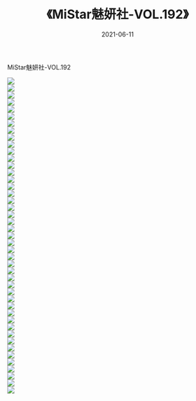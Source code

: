 ﻿---
layout: post
title:  《MiStar魅妍社-VOL.192》
date:   2021-06-11
img: http://img.660000.xyz/Sharelink/网络美图/2021/MiStar魅妍社-VOL.192/000.jpg
categories: [美女, 清纯, 唯美]
---

MiStar魅妍社-VOL.192

  ![](http://img.660000.xyz/Sharelink/网络美图/2021/MiStar魅妍社-VOL.192/001.jpg) <br> ![](http://img.660000.xyz/Sharelink/网络美图/2021/MiStar魅妍社-VOL.192/002.jpg) <br> ![](http://img.660000.xyz/Sharelink/网络美图/2021/MiStar魅妍社-VOL.192/003.jpg) <br> ![](http://img.660000.xyz/Sharelink/网络美图/2021/MiStar魅妍社-VOL.192/004.jpg) <br> ![](http://img.660000.xyz/Sharelink/网络美图/2021/MiStar魅妍社-VOL.192/005.jpg) <br> ![](http://img.660000.xyz/Sharelink/网络美图/2021/MiStar魅妍社-VOL.192/006.jpg) <br> ![](http://img.660000.xyz/Sharelink/网络美图/2021/MiStar魅妍社-VOL.192/007.jpg) <br> ![](http://img.660000.xyz/Sharelink/网络美图/2021/MiStar魅妍社-VOL.192/008.jpg) <br> ![](http://img.660000.xyz/Sharelink/网络美图/2021/MiStar魅妍社-VOL.192/009.jpg) <br> ![](http://img.660000.xyz/Sharelink/网络美图/2021/MiStar魅妍社-VOL.192/010.jpg) <br> ![](http://img.660000.xyz/Sharelink/网络美图/2021/MiStar魅妍社-VOL.192/011.jpg) <br> ![](http://img.660000.xyz/Sharelink/网络美图/2021/MiStar魅妍社-VOL.192/012.jpg) <br> ![](http://img.660000.xyz/Sharelink/网络美图/2021/MiStar魅妍社-VOL.192/013.jpg) <br> ![](http://img.660000.xyz/Sharelink/网络美图/2021/MiStar魅妍社-VOL.192/014.jpg) <br> ![](http://img.660000.xyz/Sharelink/网络美图/2021/MiStar魅妍社-VOL.192/015.jpg) <br> ![](http://img.660000.xyz/Sharelink/网络美图/2021/MiStar魅妍社-VOL.192/016.jpg) <br> ![](http://img.660000.xyz/Sharelink/网络美图/2021/MiStar魅妍社-VOL.192/017.jpg) <br> ![](http://img.660000.xyz/Sharelink/网络美图/2021/MiStar魅妍社-VOL.192/018.jpg) <br> ![](http://img.660000.xyz/Sharelink/网络美图/2021/MiStar魅妍社-VOL.192/019.jpg) <br> ![](http://img.660000.xyz/Sharelink/网络美图/2021/MiStar魅妍社-VOL.192/020.jpg) <br> ![](http://img.660000.xyz/Sharelink/网络美图/2021/MiStar魅妍社-VOL.192/021.jpg) <br> ![](http://img.660000.xyz/Sharelink/网络美图/2021/MiStar魅妍社-VOL.192/022.jpg) <br> ![](http://img.660000.xyz/Sharelink/网络美图/2021/MiStar魅妍社-VOL.192/023.jpg) <br> ![](http://img.660000.xyz/Sharelink/网络美图/2021/MiStar魅妍社-VOL.192/024.jpg) <br> ![](http://img.660000.xyz/Sharelink/网络美图/2021/MiStar魅妍社-VOL.192/025.jpg) <br> ![](http://img.660000.xyz/Sharelink/网络美图/2021/MiStar魅妍社-VOL.192/026.jpg) <br> ![](http://img.660000.xyz/Sharelink/网络美图/2021/MiStar魅妍社-VOL.192/027.jpg) <br> ![](http://img.660000.xyz/Sharelink/网络美图/2021/MiStar魅妍社-VOL.192/028.jpg) <br> ![](http://img.660000.xyz/Sharelink/网络美图/2021/MiStar魅妍社-VOL.192/029.jpg) <br> ![](http://img.660000.xyz/Sharelink/网络美图/2021/MiStar魅妍社-VOL.192/030.jpg) <br> ![](http://img.660000.xyz/Sharelink/网络美图/2021/MiStar魅妍社-VOL.192/031.jpg) <br> ![](http://img.660000.xyz/Sharelink/网络美图/2021/MiStar魅妍社-VOL.192/032.jpg) <br> ![](http://img.660000.xyz/Sharelink/网络美图/2021/MiStar魅妍社-VOL.192/033.jpg) <br> ![](http://img.660000.xyz/Sharelink/网络美图/2021/MiStar魅妍社-VOL.192/034.jpg) <br> ![](http://img.660000.xyz/Sharelink/网络美图/2021/MiStar魅妍社-VOL.192/035.jpg) <br> ![](http://img.660000.xyz/Sharelink/网络美图/2021/MiStar魅妍社-VOL.192/036.jpg) <br> ![](http://img.660000.xyz/Sharelink/网络美图/2021/MiStar魅妍社-VOL.192/037.jpg) <br> ![](http://img.660000.xyz/Sharelink/网络美图/2021/MiStar魅妍社-VOL.192/038.jpg) <br> ![](http://img.660000.xyz/Sharelink/网络美图/2021/MiStar魅妍社-VOL.192/039.jpg) <br> ![](http://img.660000.xyz/Sharelink/网络美图/2021/MiStar魅妍社-VOL.192/040.jpg) <br> ![](http://img.660000.xyz/Sharelink/网络美图/2021/MiStar魅妍社-VOL.192/041.jpg) <br> ![](http://img.660000.xyz/Sharelink/网络美图/2021/MiStar魅妍社-VOL.192/042.jpg) <br> ![](http://img.660000.xyz/Sharelink/网络美图/2021/MiStar魅妍社-VOL.192/043.jpg) <br> ![](http://img.660000.xyz/Sharelink/网络美图/2021/MiStar魅妍社-VOL.192/044.jpg) <br> ![](http://img.660000.xyz/Sharelink/网络美图/2021/MiStar魅妍社-VOL.192/045.jpg) <br>